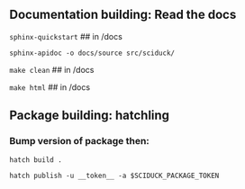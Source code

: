 ## Documentation building: Read the docs
`sphinx-quickstart` ## in /docs

`sphinx-apidoc -o docs/source src/sciduck/`

`make clean` ## in /docs

`make html`  ## in /docs

## Package building: hatchling
### Bump version of package then:
`hatch build .`

`hatch publish -u __token__ -a $SCIDUCK_PACKAGE_TOKEN`
